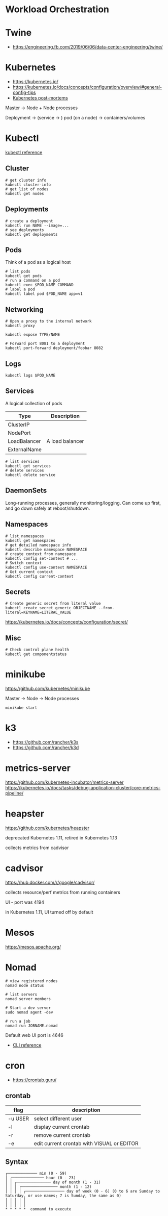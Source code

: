 # Workload Orchestration


# Twine

- <https://engineering.fb.com/2019/06/06/data-center-engineering/twine/>


# Kubernetes

- <https://kubernetes.io/>
- <https://kubernetes.io/docs/concepts/configuration/overview/#general-config-tips>
- [Kubernetes post-mortems](https://k8s.af/)

Master -> Node + Node processes

Deployment -> (service -> ) pod (on a node) -> containers/volumes


# Kubectl

[kubectl reference](https://kubernetes.io/docs/reference/generated/kubectl/kubectl-commands)


## Cluster

```shell
# get cluster info
kubectl cluster-info
# get list of nodes
kubectl get nodes
```


## Deployments

```shell
# create a deployment
kubectl run NAME --image=...
# see deployments
kubectl get deployments
```


## Pods

Think of a pod as a logical host

```shell
# list pods
kubectl get pods
# run a command on a pod
kubectl exec $POD_NAME COMMAND
# label a pod
kubectl label pod $POD_NAME app=v1
```


## Networking

```shell
# Open a proxy to the internal network
kubectl proxy

kubectl expose TYPE/NAME

# Forward port 8081 to a deployment
kubectl port-forward deployment/foobar 8082
```


## Logs

```shell
kubectl logs $POD_NAME
```


## Services

A logical collection of pods

| Type         | Description     |
|------------ |--------------- |
| ClusterIP    |                 |
| NodePort     |                 |
| LoadBalancer | A load balancer |
| ExternalName |                 |

```shell
# list services
kubectl get services
# delete services
kubectl delete service
```


## DaemonSets

Long-running processes, generally monitoring/logging. Can come up first, and go down safely at reboot/shutdown.


## Namespaces

```shell
# list namespaces
kubectl get namespaces
# get detailed namespace info
kubectl describe namespace NAMESPACE
# create context from namespace
kubectl config set-context # ...
# Switch context
kubectl config use-context NAMESPACE
# Get current context
kubectl config current-context
```


## Secrets

```shell
# Create generic secret from literal value
kubectl create secret generic OBJECTNAME --from-literal=KEYNAME=LITERAL_VALUE
```

<https://kubernetes.io/docs/concepts/configuration/secret/>


## Misc

```shell
# Check control plane health
kubectl get componentstatus
```


# minikube

<https://github.com/kubernetes/minikube>

Master -> Node -> Node processes

```shell
minikube start
```


# k3

- <https://github.com/rancher/k3s>
- <https://github.com/rancher/k3d>


# metrics-server

<https://github.com/kubernetes-incubator/metrics-server> <https://kubernetes.io/docs/tasks/debug-application-cluster/core-metrics-pipeline/>


# heapster

<https://github.com/kubernetes/heapster>

deprecated Kubernetes 1.11, retired in Kubernetes 1.13

collects metrics from cadvisor


# cadvisor

<https://hub.docker.com/r/google/cadvisor/>

collects resource/perf metrics from running containers

UI - port was 4194

in Kubernetes 1.11, UI turned off by default


# Mesos

<https://mesos.apache.org/>


# Nomad

```shell
# view registered nodes
nomad node status

# list servers
nomad server members

# Start a dev server
sudo nomad agent -dev

# run a job
nomad run JOBNAME.nomad
```

Default web UI port is 4646

- [CLI reference](https://www.nomadproject.io/docs/commands/index.html)


# cron

- <https://crontab.guru/>


## crontab

| flag    | description                                |
|------- |------------------------------------------ |
| -u USER | select different user                      |
| -l      | display current crontab                    |
| -r      | remove current crontab                     |
| -e      | edit current crontab with VISUAL or EDITOR |


## Syntax

```
┌───────────── min (0 - 59)
│ ┌────────────── hour (0 - 23)
│ │ ┌─────────────── day of month (1 - 31)
│ │ │ ┌──────────────── month (1 - 12)
│ │ │ │ ┌───────────────── day of week (0 - 6) (0 to 6 are Sunday to Saturday, or use names; 7 is Sunday, the same as 0)
│ │ │ │ │
│ │ │ │ │
* * * * *  command to execute
```
